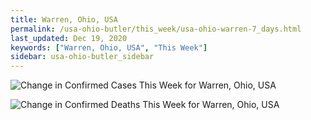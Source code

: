 ```yaml
---
title: Warren, Ohio, USA
permalink: /usa-ohio-butler/this_week/usa-ohio-warren-7_days.html
last_updated: Dec 19, 2020
keywords: ["Warren, Ohio, USA", "This Week"]
sidebar: usa-ohio-butler_sidebar
---
```


![Change in Confirmed Cases This Week for Warren, Ohio, USA](/covid_tracker/images/graphs/usa-ohio-warren-delta_confirmed-7_days_graph.png)

![Change in Confirmed Deaths This Week for Warren, Ohio, USA](/covid_tracker/images/graphs/usa-ohio-warren-delta_deaths-7_days_graph.png)
